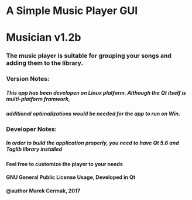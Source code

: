 #  A Simple Music Player GUI
#  Musician v1.2b
###  The music player is suitable for grouping your songs and adding them to the library. 

###  Version Notes: 
##### This app has been developen on Linux platform. Although the Qt itself is multi-platform framwork, 
##### additional optimalizations would be needed for the app to run on Win.

###   Developer Notes:
##### In order to build the application properly, you need to have Qt 5.6 and Taglib library installed

#### Feel free to customize the player to your needs
#### GNU General Public License Usage, Developed in Qt
#### @author Marek Cermak, 2017
